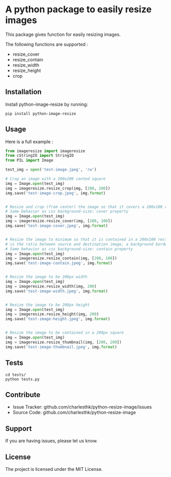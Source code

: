 
A python package to easily resize images
========================================

This package gives function for easily resizing images.

The following functions are supported :

* resize_cover 
* resize_contain 
* resize_width 
* resize_height 
* crop 


Installation
------------

Install python-image-resize by running:

```
pip install python-image-resize
```


Usage
-----

Here is a full example :

```python
from imageresize import imageresize
from cStringIO import StringIO
from PIL import Image

test_img = open('test-image.jpeg', 'rw')

# Crop an image with a 200x200 cented square
img = Image.open(test_img)
img = imageresize.resize_crop(img, [200, 200])
img.save('test-image-crop.jpeg', img.format)


# Resize and crop (from center) the image so that it covers a 200x100 rectangle
# Same behavior as css background-size: cover property
img = Image.open(test_img)
img = imageresize.resize_cover(img, [200, 100])
img.save('test-image-cover.jpeg', img.format)


# Resize the image to minimum so that it is contained in a 200x100 rectangle
# is the ratio between source and destination image, a background border is created
# Same behavior as css background-size: contain property
img = Image.open(test_img)
img = imageresize.resize_contain(img, [200, 100])
img.save('test-image-contain.jpeg', img.format)


# Resize the image to be 200px width
img = Image.open(test_img)
img = imageresize.resize_width(img, 200)
img.save('test-image-width.jpeg', img.format)


# Resize the image to be 200px height
img = Image.open(test_img)
img = imageresize.resize_height(img, 200)
img.save('test-image-height.jpeg', img.format)


# Resize the image to be contained in a 200px square
img = Image.open(test_img)
img = imageresize.resize_thumbnail(img, [200, 200])
img.save('test-image-thumbnail.jpeg', img.format)
```

Tests
----------

```
cd tests/
python tests.py
```


Contribute
----------

- Issue Tracker: github.com/charlesthk/python-resize-image/issues
- Source Code: github.com/charlesthk/python-resize-image


Support
-------

If you are having issues, please let us know.


License
-------

The project is licensed under the MIT License.
